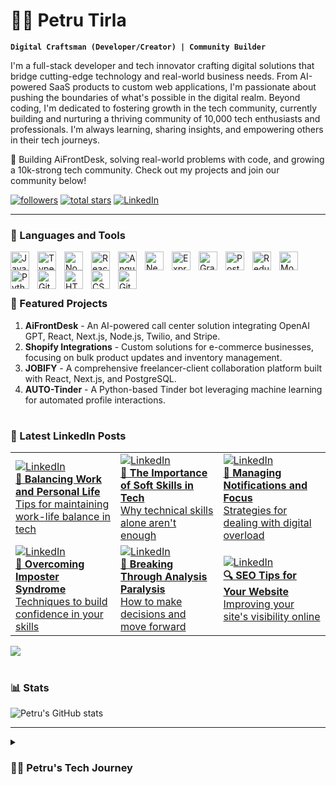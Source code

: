 # 🏄‍♂️ Petru Tirla
**`Digital Craftsman (Developer/Creator) | Community Builder`**

I'm a full-stack developer and tech innovator crafting digital solutions that bridge cutting-edge technology and real-world business needs. From AI-powered SaaS products to custom web applications, I'm passionate about pushing the boundaries of what's possible in the digital realm. Beyond coding, I'm dedicated to fostering growth in the tech community, currently building and nurturing a thriving community of 10,000 tech enthusiasts and professionals. I'm always learning, sharing insights, and empowering others in their tech journeys.

💼 Building AiFrontDesk, solving real-world problems with code, and growing a 10k-strong tech community. Check out my projects and join our community below!

<p align="left">
   <a href="https://github.com/TirlaP?tab=followers">
      <img alt="followers" title="Follow me on Github" src="https://custom-icon-badges.demolab.com/github/followers/TirlaP?color=236ad3&labelColor=1155ba&style=for-the-badge&logo=person-add&label=Follow&logoColor=white"/></a>
   <a href="https://github.com/TirlaP?tab=repositories&sort=stargazers">
      <img alt="total stars" title="Total stars on GitHub" src="https://custom-icon-badges.demolab.com/github/stars/TirlaP?color=55960c&style=for-the-badge&labelColor=488207&logo=star"/></a>
   <a href="https://www.linkedin.com/in/petru-tirla">
      <img alt="LinkedIn" title="Follow me on LinkedIn" src="https://img.shields.io/badge/LinkedIn-0077B5?style=for-the-badge&logo=linkedin&logoColor=white"/></a>
</p>

---

### 🧰 Languages and Tools

<img align="left" alt="JavaScript" width="30px" style="padding-right:10px;" src="https://cdn.jsdelivr.net/gh/devicons/devicon/icons/javascript/javascript-plain.svg" />
<img align="left" alt="TypeScript" width="30px" style="padding-right:10px;" src="https://cdn.jsdelivr.net/gh/devicons/devicon/icons/typescript/typescript-plain.svg" />
<img align="left" alt="Node.js" width="30px" style="padding-right:10px;" src="https://cdn.jsdelivr.net/gh/devicons/devicon/icons/nodejs/nodejs-original.svg" />
<img align="left" alt="React" width="30px" style="padding-right:10px;" src="https://cdn.jsdelivr.net/gh/devicons/devicon/icons/react/react-original.svg" />
<img align="left" alt="Angular" width="30px" style="padding-right:10px;" src="https://cdn.jsdelivr.net/gh/devicons/devicon/icons/angularjs/angularjs-plain.svg" />
<img align="left" alt="Next.js" width="30px" style="padding-right:10px;" src="https://cdn.jsdelivr.net/gh/devicons/devicon/icons/nextjs/nextjs-original.svg" />
<img align="left" alt="Express" width="30px" style="padding-right:10px;" src="https://cdn.jsdelivr.net/gh/devicons/devicon/icons/express/express-original.svg" />
<img align="left" alt="GraphQL" width="30px" style="padding-right:10px;" src="https://cdn.jsdelivr.net/gh/devicons/devicon/icons/graphql/graphql-plain.svg" />
<img align="left" alt="PostgreSQL" width="30px" style="padding-right:10px;" src="https://cdn.jsdelivr.net/gh/devicons/devicon/icons/postgresql/postgresql-original.svg" />
<img align="left" alt="Redux" width="30px" style="padding-right:10px;" src="https://cdn.jsdelivr.net/gh/devicons/devicon/icons/redux/redux-original.svg" />
<img align="left" alt="MongoDB" width="30px" style="padding-right:10px;" src="https://cdn.jsdelivr.net/gh/devicons/devicon/icons/mongodb/mongodb-original.svg" />
<img align="left" alt="Python" width="30px" style="padding-right:10px;" src="https://cdn.jsdelivr.net/gh/devicons/devicon/icons/python/python-plain.svg" />
<img align="left" alt="Git" width="30px" style="padding-right:10px;" src="https://cdn.jsdelivr.net/gh/devicons/devicon/icons/git/git-original.svg" />
<img align="left" alt="HTML" width="30px" style="padding-right:10px;" src="https://cdn.jsdelivr.net/gh/devicons/devicon/icons/html5/html5-plain.svg" />
<img align="left" alt="CSS" width="30px" style="padding-right:10px;" src="https://cdn.jsdelivr.net/gh/devicons/devicon/icons/css3/css3-plain.svg" />
<img align="left" alt="GitHub" width="30px" style="padding-right:10px;" src="https://cdn.jsdelivr.net/gh/devicons/devicon/icons/github/github-original.svg" />
<br />
<br />

#

### 💼 Featured Projects

1. **AiFrontDesk** - An AI-powered call center solution integrating OpenAI GPT, React, Next.js, Node.js, Twilio, and Stripe.
2. **Shopify Integrations** - Custom solutions for e-commerce businesses, focusing on bulk product updates and inventory management.
3. **JOBIFY** - A comprehensive freelancer-client collaboration platform built with React, Next.js, and PostgreSQL.
4. **AUTO-Tinder** - A Python-based Tinder bot leveraging machine learning for automated profile interactions.

#

### 📝 Latest LinkedIn Posts
<table>
  <tr>
    <td width="250px">
      <a href="https://www.linkedin.com/feed/update/urn:li:activity:7254010193607348225/">
        <img src="https://img.shields.io/badge/LinkedIn-0077B5?style=for-the-badge&logo=linkedin&logoColor=white" alt="LinkedIn" />
        <br />
        <b>🔋 Balancing Work and Personal Life</b>
        <br />
        Tips for maintaining work-life balance in tech
      </a>
    </td>
    <td width="250px">
      <a href="https://www.linkedin.com/feed/update/urn:li:activity:7253723755632357376/">
        <img src="https://img.shields.io/badge/LinkedIn-0077B5?style=for-the-badge&logo=linkedin&logoColor=white" alt="LinkedIn" />
        <br />
        <b>🤝 The Importance of Soft Skills in Tech</b>
        <br />
        Why technical skills alone aren't enough
      </a>
    </td>
    <td width="250px">
      <a href="https://www.linkedin.com/posts/petru-tirla_i-was-drowning-in-notifications-constant-activity-7230521262068908032-d6k6">
        <img src="https://img.shields.io/badge/LinkedIn-0077B5?style=for-the-badge&logo=linkedin&logoColor=white" alt="LinkedIn" />
        <br />
        <b>🔔 Managing Notifications and Focus</b>
        <br />
        Strategies for dealing with digital overload
      </a>
    </td>
  </tr>
  <tr>
    <td width="250px">
      <a href="https://www.linkedin.com/posts/petru-tirla_youre-struggling-with-imposter-syndrome-activity-7230155090177736704-oxKl">
        <img src="https://img.shields.io/badge/LinkedIn-0077B5?style=for-the-badge&logo=linkedin&logoColor=white" alt="LinkedIn" />
        <br />
        <b>💪 Overcoming Imposter Syndrome</b>
        <br />
        Techniques to build confidence in your skills
      </a>
    </td>
    <td width="250px">
      <a href="https://www.linkedin.com/posts/petru-tirla_i-was-stuck-in-analysis-paralysis-too-many-activity-7229811599769825280-VG8x">
        <img src="https://img.shields.io/badge/LinkedIn-0077B5?style=for-the-badge&logo=linkedin&logoColor=white" alt="LinkedIn" />
        <br />
        <b>🧠 Breaking Through Analysis Paralysis</b>
        <br />
        How to make decisions and move forward
      </a>
    </td>
    <td width="250px">
      <a href="https://www.linkedin.com/posts/petru-tirla_your-website-is-beautiful-but-no-ones-finding-activity-7229434081724268544-NTJ4">
        <img src="https://img.shields.io/badge/LinkedIn-0077B5?style=for-the-badge&logo=linkedin&logoColor=white" alt="LinkedIn" />
        <br />
        <b>🔍 SEO Tips for Your Website</b>
        <br />
        Improving your site's visibility online
      </a>
    </td>
  </tr>
</table>
<img src="https://custom-icon-badges.demolab.com/badge/-Follow%20Me%20on%20LinkedIn-blue?style=for-the-badge&logo=linkedin&logoColor=white"/>

#

### 📊 Stats

![Petru's GitHub stats](https://github-readme-stats.vercel.app/api?username=TirlaP&show_icons=true&theme=gruvbox)

---

<details>
 <summary><h3>👨‍💻 Petru's Tech Journey</h3></summary>
   My journey in tech has been a thrilling ride of constant learning and innovation. Starting as a curious computer science student, I quickly found my passion in web development, mastering JavaScript and its ecosystem. As I delved deeper into the world of coding, I realized the power of creating solutions that can impact businesses and people's lives.

   My career took off as a full-stack developer, where I honed my skills in both frontend and backend technologies. The experience of working on diverse projects, from e-commerce platforms to complex management systems, gave me a comprehensive understanding of the software development lifecycle.

   However, it was the advent of AI and its potential to revolutionize industries that truly captured my imagination. This led me to create AiFrontDesk, an AI-powered call center solution that combines my love for cutting-edge technology with practical business applications.

   Today, as I continue to push the boundaries of what's possible with code, I'm also passionate about sharing my knowledge and experiences with the tech community. Whether it's through mentoring, creating content, or contributing to open-source projects, I believe in the power of collaboration and continuous learning in the ever-evolving world of technology.

   Looking ahead, I'm excited about the possibilities that lie at the intersection of AI, web technologies, and business solutions. My goal is to keep innovating, learning, and creating digital solutions that make a real difference in how businesses operate and serve their customers.
</details>
